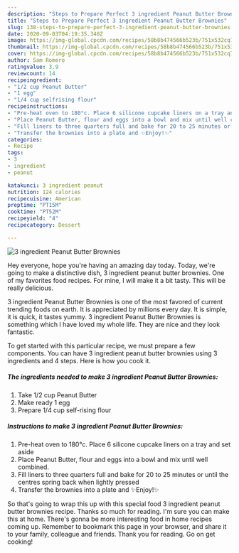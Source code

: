 ```yaml
---
description: "Steps to Prepare Perfect 3 ingredient Peanut Butter Brownies"
title: "Steps to Prepare Perfect 3 ingredient Peanut Butter Brownies"
slug: 138-steps-to-prepare-perfect-3-ingredient-peanut-butter-brownies
date: 2020-09-03T04:19:35.348Z
image: https://img-global.cpcdn.com/recipes/58b8b474566b523b/751x532cq70/3-ingredient-peanut-butter-brownies-recipe-main-photo.jpg
thumbnail: https://img-global.cpcdn.com/recipes/58b8b474566b523b/751x532cq70/3-ingredient-peanut-butter-brownies-recipe-main-photo.jpg
cover: https://img-global.cpcdn.com/recipes/58b8b474566b523b/751x532cq70/3-ingredient-peanut-butter-brownies-recipe-main-photo.jpg
author: Sam Romero
ratingvalue: 3.9
reviewcount: 14
recipeingredient:
- "1/2 cup Peanut Butter"
- "1 egg"
- "1/4 cup selfrising flour"
recipeinstructions:
- "Pre-heat oven to 180°c. Place 6 silicone cupcake liners on a tray and set aside"
- "Place Peanut Butter, flour and eggs into a bowl and mix until well combined."
- "Fill liners to three quarters full and bake for 20 to 25 minutes or until the centres spring back when lightly pressed"
- "Transfer the brownies into a plate and ✨Enjoy!✨"
categories:
- Recipe
tags:
- 3
- ingredient
- peanut

katakunci: 3 ingredient peanut 
nutrition: 124 calories
recipecuisine: American
preptime: "PT15M"
cooktime: "PT52M"
recipeyield: "4"
recipecategory: Dessert

---
```



![3 ingredient Peanut Butter Brownies](https://img-global.cpcdn.com/recipes/58b8b474566b523b/751x532cq70/3-ingredient-peanut-butter-brownies-recipe-main-photo.jpg)

Hey everyone, hope you're having an amazing day today. Today, we're going to make a distinctive dish, 3 ingredient peanut butter brownies. One of my favorites food recipes. For mine, I will make it a bit tasty. This will be really delicious.



3 ingredient Peanut Butter Brownies is one of the most favored of current trending foods on earth. It is appreciated by millions every day. It is simple, it is quick, it tastes yummy. 3 ingredient Peanut Butter Brownies is something which I have loved my whole life. They are nice and they look fantastic.


To get started with this particular recipe, we must prepare a few components. You can have 3 ingredient peanut butter brownies using 3 ingredients and 4 steps. Here is how you cook it.

<!--inarticleads1-->

##### The ingredients needed to make 3 ingredient Peanut Butter Brownies:

1. Take 1/2 cup Peanut Butter
1. Make ready 1 egg
1. Prepare 1/4 cup self-rising flour




<!--inarticleads2-->

##### Instructions to make 3 ingredient Peanut Butter Brownies:

1. Pre-heat oven to 180°c. Place 6 silicone cupcake liners on a tray and set aside
1. Place Peanut Butter, flour and eggs into a bowl and mix until well combined.
1. Fill liners to three quarters full and bake for 20 to 25 minutes or until the centres spring back when lightly pressed
1. Transfer the brownies into a plate and ✨Enjoy!✨




So that's going to wrap this up with this special food 3 ingredient peanut butter brownies recipe. Thanks so much for reading. I'm sure you can make this at home. There's gonna be more interesting food in home recipes coming up. Remember to bookmark this page in your browser, and share it to your family, colleague and friends. Thank you for reading. Go on get cooking!
